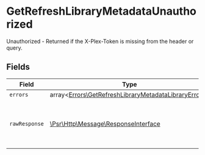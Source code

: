 # GetRefreshLibraryMetadataUnauthorized

Unauthorized - Returned if the X-Plex-Token is missing from the header or query.


## Fields

| Field                                                                                                                 | Type                                                                                                                  | Required                                                                                                              | Description                                                                                                           |
| --------------------------------------------------------------------------------------------------------------------- | --------------------------------------------------------------------------------------------------------------------- | --------------------------------------------------------------------------------------------------------------------- | --------------------------------------------------------------------------------------------------------------------- |
| `errors`                                                                                                              | array<[Errors\GetRefreshLibraryMetadataLibraryErrors](../../Models/Errors/GetRefreshLibraryMetadataLibraryErrors.md)> | :heavy_minus_sign:                                                                                                    | N/A                                                                                                                   |
| `rawResponse`                                                                                                         | [\Psr\Http\Message\ResponseInterface](https://www.php-fig.org/psr/psr-7/#33-psrhttpmessageresponseinterface)          | :heavy_minus_sign:                                                                                                    | Raw HTTP response; suitable for custom response parsing                                                               |